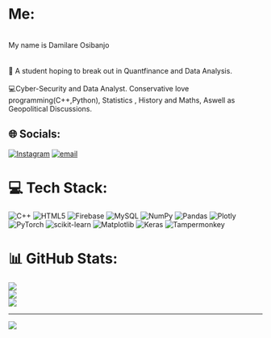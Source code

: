 # Me:
<br>My name is Damilare Osibanjo<br/><br><br>🧠 A student hoping to break out in Quantfinance and Data Analysis.<br/><br>💻Cyber-Security and Data Analyst. Conservative love programming(C++,Python), Statistics , History and Maths, Aswell as Geopolitical Discussions.<br/>


## 🌐 Socials:
[![Instagram](https://img.shields.io/badge/Instagram-%23E4405F.svg?logo=Instagram&logoColor=white)](https://instagram.com/nulisdami) [![email](https://img.shields.io/badge/Email-D14836?logo=gmail&logoColor=white)](mailto:damiade5banjo@gmail.com) 

# 💻 Tech Stack:
![C++](https://img.shields.io/badge/c++-%2300599C.svg?style=plastic&logo=c%2B%2B&logoColor=white) ![HTML5](https://img.shields.io/badge/html5-%23E34F26.svg?style=plastic&logo=html5&logoColor=white) ![Firebase](https://img.shields.io/badge/firebase-%23039BE5.svg?style=plastic&logo=firebase) ![MySQL](https://img.shields.io/badge/mysql-4479A1.svg?style=plastic&logo=mysql&logoColor=white) ![NumPy](https://img.shields.io/badge/numpy-%23013243.svg?style=plastic&logo=numpy&logoColor=white) ![Pandas](https://img.shields.io/badge/pandas-%23150458.svg?style=plastic&logo=pandas&logoColor=white) ![Plotly](https://img.shields.io/badge/Plotly-%233F4F75.svg?style=plastic&logo=plotly&logoColor=white) ![PyTorch](https://img.shields.io/badge/PyTorch-%23EE4C2C.svg?style=plastic&logo=PyTorch&logoColor=white) ![scikit-learn](https://img.shields.io/badge/scikit--learn-%23F7931E.svg?style=plastic&logo=scikit-learn&logoColor=white) ![Matplotlib](https://img.shields.io/badge/Matplotlib-%23ffffff.svg?style=plastic&logo=Matplotlib&logoColor=black) ![Keras](https://img.shields.io/badge/Keras-%23D00000.svg?style=plastic&logo=Keras&logoColor=white) ![Tampermonkey](https://img.shields.io/badge/tampermonkey-%2300485B.svg?style=plastic&logo=tampermonkey&logoColor=white)
# 📊 GitHub Stats:
![](https://github-readme-stats.vercel.app/api?username=NulledGarp&theme=gruvbox&hide_border=false&include_all_commits=false&count_private=false)<br/>
![](https://nirzak-streak-stats.vercel.app/?user=NulledGarp&theme=gruvbox&hide_border=false)<br/>
![](https://github-readme-stats.vercel.app/api/top-langs/?username=NulledGarp&theme=gruvbox&hide_border=false&include_all_commits=false&count_private=false&layout=compact)

---
[![](https://visitcount.itsvg.in/api?id=NulledGarp&icon=0&color=5)](https://visitcount.itsvg.in)

<!-- Proudly created with GPRM ( https://gprm.itsvg.in ) -->
